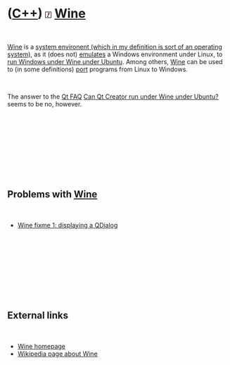 



 

 

 

 

 

([C++](Cpp.md)) ![Wine](PicWine.png) [Wine](CppWine.md)
=========================================================

 

[Wine](CppWine.md) is a [system environent (which in my definition is
sort of an operating system)](CppOs.md), as it (does not)
[emulates](CppEmulate.md) a Windows environment under Linux, to [run
Windows under Wine under Ubuntu](CppWineUbuntu.md). Among others,
[Wine](CppWine.md) can be used to (in some definitions)
[port](CppPort.md) programs from Linux to Windows.

 

The answer to the [Qt FAQ](CppQtFaq.md) [Can Qt Creator run under Wine
under Ubuntu?](CppQtCreatorWineUbuntu.md) seems to be no, however.

 

 

 

 

 

Problems with [Wine](CppWine.md)
---------------------------------

 

-   [Wine fixme 1: displaying a QDialog](CppWineFixme1.md)

 

 

 

 

 

External links
--------------

 

-   [Wine homepage](http://www.winehq.org)
-   [Wikipedia page about
    Wine](http://en.wikipedia.org/wiki/Wine_%28software%29)

 

 

 

 

 





 




